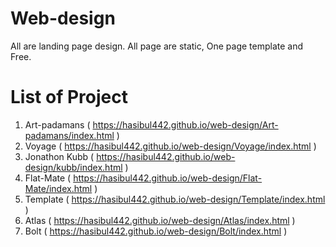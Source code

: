 # Web-design
All are landing page design. All page are static, One page template and Free.

# List of Project
  1. Art-padamans ( https://hasibul442.github.io/web-design/Art-padamans/index.html )
  2. Voyage ( https://hasibul442.github.io/web-design/Voyage/index.html )
  3. Jonathon Kubb ( https://hasibul442.github.io/web-design/kubb/index.html )
  4. Flat-Mate  ( https://hasibul442.github.io/web-design/Flat-Mate/index.html )
  5. Template  ( https://hasibul442.github.io/web-design/Template/index.html )
  6. Atlas  ( https://hasibul442.github.io/web-design/Atlas/index.html )
  7. Bolt  ( https://hasibul442.github.io/web-design/Bolt/index.html )
